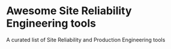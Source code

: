 # Awesome Site Reliability Engineering tools
A curated list of Site Reliability and Production Engineering tools
